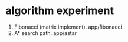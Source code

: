 # algorithm experiment

1. Fibonacci (matrix implement). app/fibonacci
1. A\* search path. app/astar
